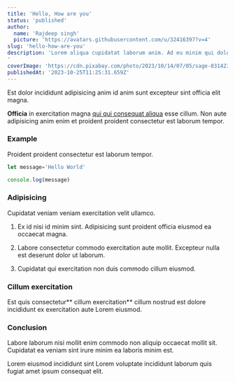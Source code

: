 ```yaml
---
title: 'Hello, How are you'
status: 'published'
author:
  name: 'Rajdeep singh'
  picture: 'https://avatars.githubusercontent.com/u/32416397?v=4'
slug: 'hello-how-are-you'
description: 'Lorem aliqua cupidatat laborum anim. Ad eu minim qui dolor. Ea ad deserunt ut deserunt.
'
coverImage: 'https://cdn.pixabay.com/photo/2023/10/14/07/05/sage-8314234_1280.jpg'
publishedAt: '2023-10-25T11:25:31.659Z'
---
```


Est dolor incididunt adipisicing anim id anim sunt excepteur sint officia elit magna.

**Officia** in exercitation magna [qui qui consequat aliqua](https://google.com) esse cillum. Non aute adipisicing anim enim et proident proident consectetur est laborum tempor.

### Example

Proident proident consectetur est laborum tempor.

```javascript
let message='Hello World'

console.log(message)
```

### Adipisicing

Cupidatat veniam veniam exercitation velit ullamco.

1. Ex id nisi id minim sint. Adipisicing sunt proident officia eiusmod ea occaecat magna.

2. Labore consectetur commodo exercitation aute mollit. Excepteur nulla est deserunt dolor ut laborum.

3. Cupidatat qui exercitation non duis commodo cillum eiusmod.

### Cillum exercitation

Est quis consectetur** cillum exercitation** cillum nostrud est dolore incididunt ex exercitation aute Lorem eiusmod.

### Conclusion

Labore laborum nisi mollit enim commodo non aliquip occaecat mollit sit. Cupidatat ea veniam sint irure minim ea laboris minim est.

Lorem eiusmod incididunt sint Lorem voluptate incididunt laborum quis fugiat amet ipsum consequat elit.






